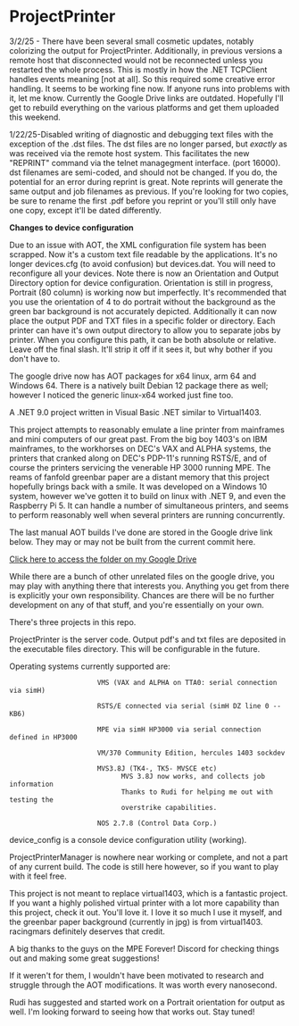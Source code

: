 # ProjectPrinter

3/2/25 - There have been several small cosmetic updates, notably colorizing the output for ProjectPrinter.  Additionally, in previous versions a remote host that disconnected would not be reconnected unless you restarted the whole process.  This is mostly in how the .NET TCPClient handles events meaning [not at all].  So this required some creative error handling.  It seems to be working fine now.  If anyone runs into problems with it, let me know.  Currently the Google Drive links are outdated.  Hopefully I'll get to rebuild everything on the various platforms and get them uploaded this weekend.

1/22/25-Disabled writing of diagnostic and debugging text files with the exception of the .dst files.  The dst files are no longer parsed, but *exactly* as was 
received via the remote host system.  This facilitates the new "REPRINT" command via the telnet managegment interface. (port 16000).  dst filenames are semi-coded, and should not be changed.  If you do, the potential for an error during reprint is great.
Note reprints will generate the same output and job filenames as previous.  If you're looking for two copies, be sure to rename the first .pdf before you reprint or you'll still only have one copy, except it'll be dated differently.

<b>Changes to device configuration</b>

Due to an issue with AOT, the XML configuration file system has been scrapped.  Now it's a custom text file readable by the applications.  It's no longer devices.cfg (to avoid confusion) but devices.dat.  You will need to reconfigure all your devices.  Note there is now an Orientation and Output Directory option for device configuration.  Orientation is still in progress, Portrait (80 column) is working now but imperfectly.  It's recommended that you use the orientation of 4 to do portrait without the background as the green bar background is not accurately depicted.  Additionally it can now place the output PDF and TXT files in a specific folder or directory.  Each printer can have it's own output directory to allow you to separate jobs by printer.  When you configure this path, it can be both absolute or relative.  Leave off the final slash.  It'll strip it off if it sees it, but why bother if you don't have to.

The google drive now has AOT packages for x64 linux, arm 64 and Windows 64.  There is a natively built Debian 12 package there as well; however I noticed the generic linux-x64 worked just fine too.

A .NET 9.0 project written in Visual Basic .NET similar to Virtual1403.

This project attempts to reasonably emulate a line printer from mainframes and mini computers
of our great past.  From the big boy 1403's on IBM mainframes, to the workhorses on DEC's
VAX and ALPHA systems, the printers that cranked along on DEC's PDP-11's running RSTS/E,
and of course the printers servicing the venerable HP 3000 running MPE.  The reams of
fanfold greenbar paper are a distant memory that this project hopefully brings back with
a smile.  It was developed on a Windows 10 system, however we've gotten it to build on
linux with .NET 9, and even the Raspberry Pi 5.  It can handle a number of simultaneous 
printers, and seems to perform reasonably well when several printers are running concurrently.

The last manual AOT builds I've done are stored in the Google drive link below.  They may or may not be built from the current commit here.

[Click here to access the folder on my Google Drive](https://drive.google.com/drive/folders/1-aCWr1JMhf7zmtW9EJ3QdICv3WfYTBh0?usp=sharing)

While there are a bunch of other unrelated files on the google drive, you may play with anything there that interests you.  Anything you get from there is explicitly your own responsibility.  Chances are there will be no further development on any of that stuff, and you're essentially on your own.


There's three projects in this repo.  

ProjectPrinter is the server code.  Output pdf's and txt files are deposited in the
executable files directory.  This will be configurable in the future.

  Operating systems currently supported are:
                          
                          VMS (VAX and ALPHA on TTA0: serial connection via simH)
  
                          RSTS/E connected via serial (simH DZ line 0 -- KB6)

                          MPE via simH HP3000 via serial connection defined in HP3000

                          VM/370 Community Edition, hercules 1403 sockdev

                          MVS3.8J (TK4-, TK5- MVSCE etc)
                                MVS 3.8J now works, and collects job information
                                Thanks to Rudi for helping me out with testing the
                                overstrike capabilities.
                                
                          NOS 2.7.8 (Control Data Corp.)

device_config is a console device configuration utility (working).

ProjectPrinterManager is nowhere near working or complete, and not a part of any current build.  The code is still here however, so if you want to play with it feel free.

This project is not meant to replace virtual1403, which is a fantastic project.  If you want a highly 
polished virtual printer with a lot more capability than this project, check it out.  You'll love it.  I love it
so much I use it myself, and the greenbar paper background (currently in jpg) is from virtual1403.
racingmars definitely deserves that credit.  

A big thanks to the guys on the MPE Forever! Discord for checking things out and making some great suggestions!

If it weren't for them, I wouldn't have been motivated to research and struggle through the AOT modifications.  It was worth every nanosecond.

Rudi has suggested and started work on a Portrait orientation for output as well.  I'm looking forward to seeing how that works out.  Stay tuned!

